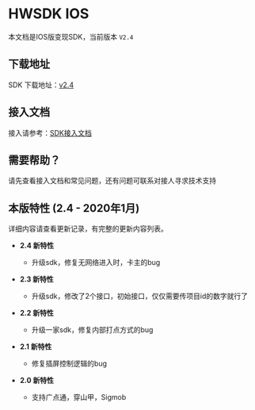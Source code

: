 # HWSDK IOS 

本文档是IOS版变现SDK，当前版本 `V2.4`

## 下载地址

SDK 下载地址：[v2.4](https://github.com/artwl/hwsdk_ios/releases/tag/V2.4)

## 接入文档

接入请参考：[SDK接入文档](https://github.com/artwl/hwsdk_ios/wiki/SDK%E6%8E%A5%E5%85%A5%E6%96%87%E6%A1%A3)

## 需要帮助？

请先查看接入文档和常见问题，还有问题可联系对接人寻求技术支持

## 本版特性 (2.4 - 2020年1月)

详细内容请查看更新记录，有完整的更新内容列表。

- **2.4 新特性**
  - 升级sdk，修复无网络进入时，卡主的bug

- **2.3 新特性**
  - 升级sdk，修改了2个接口，初始接口，仅仅需要传项目id的数字就行了

- **2.2 新特性**
  - 升级一家sdk，修复内部打点方式的bug

- **2.1 新特性**
  - 修复插屏控制逻辑的bug

- **2.0 新特性**
  - 支持广点通，穿山甲，Sigmob
